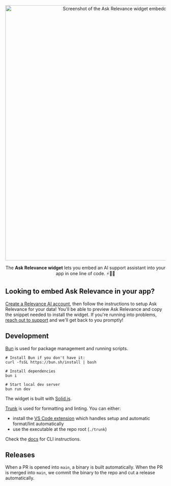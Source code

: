 <div align="center">
<img width="800" alt="Screenshot of the Ask Relevance widget embedded in an application" src="https://user-images.githubusercontent.com/33971845/224244436-11887ef8-66f5-4800-92e0-4c25d221a7a6.png">
<p>The <b>Ask Relevance widget</b> lets you embed an AI support assistant into your app in one line of code. ⚡️🔮🧪</p> 
</div>

## Looking to embed Ask Relevance in your app?

[Create a Relevance AI account](https://cloud.relevanceai.com), then follow the instructions to setup Ask Relevance for your data! You'll be able to preview Ask Relevance and copy the snippet needed to install the widget. If you're running into problems, [reach out to support](https://docs.relevanceai.com/page/support) and we'll get back to you promptly!

## Development

[Bun](https://bun.sh) is used for package management and running scripts.

```shell
# Install Bun if you don't have it:
curl -fsSL https://bun.sh/install | bash

# Install dependencies
bun i

# Start local dev server
bun run dev
```

The widget is built with [Solid.js](https://www.solidjs.com/).

[Trunk](https://trunk.io/) is used for formatting and linting. You can either:

- install the [VS Code extension](https://marketplace.visualstudio.com/items?itemName=Trunk.io) which handles setup and automatic format/lint automatically
- use the executable at the repo root (`./trunk`)

Check the [docs](https://docs.trunk.io/docs/check-cli) for CLI instructions.

## Releases

When a PR is opened into `main`, a binary is built automatically. When the PR is merged into `main`, we commit the binary to the repo and cut a release automatically.
